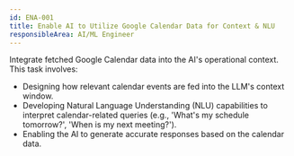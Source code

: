 ```yaml
---
id: ENA-001
title: Enable AI to Utilize Google Calendar Data for Context & NLU
responsibleArea: AI/ML Engineer
---
```

Integrate fetched Google Calendar data into the AI's operational context. This task involves:
- Designing how relevant calendar events are fed into the LLM's context window.
- Developing Natural Language Understanding (NLU) capabilities to interpret calendar-related queries (e.g., 'What's my schedule tomorrow?', 'When is my next meeting?').
- Enabling the AI to generate accurate responses based on the calendar data.